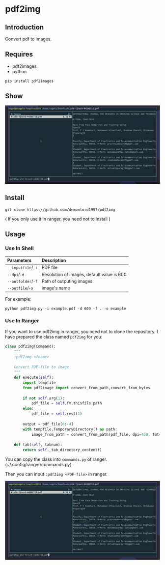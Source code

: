 # pdf2img

## Introduction

Convert pdf to images.

## Requires

- pdf2images
- python

```shell
pip install pdf2images
```

## Show

![pdf2img](./screenshot/pdf2img.gif)

## Install

```shell
git clone https://github.com/demonlord1997/pdf2img
```

( If you only use it in ranger, you need not to install )

## Usage
### Use In Shell

| Parameters         | Description                                |
|:-------------------|:-------------------------------------------|
| `--inputfile`/`-i` | PDF file                                   |
| `--dpi`/`-d`       | Resolution of images, default value is 600 |
| `--outfolder`/`-f` | Path of outputing images                   |
| `--outfile`/`-o`   | image's name                               |

For example:
```shell
python pdf2img.py -i example.pdf -d 600 -f . -o example
```

### Use In Ranger

If you want to use pdf2img in ranger, you need not to clone the repository. I have prepared the class named `pdf2img` for you:
```python
class pdf2img(Command):
    """
    :pdf2img <fname>

    Convert PDF-file to image
    """
    def execute(self):
        import tempfile
        from pdf2image import convert_from_path,convert_from_bytes

        if not self.arg(1):
            pdf_file = self.fm.thisfile.path
        else:
            pdf_file = self.rest(1)

        output = pdf_file[0:-4]
        with tempfile.TemporaryDirectory() as path:
            image_from_path = convert_from_path(pdf_file, dpi=400, fmt='png', output_folder='.', output_file=output)

    def tab(self, tabnum):
        return self._tab_directory_content()
```
You can copy the class into `commands.py` of ranger. (~/.config/ranger/commands.py)

Then you can input `:pdf2img <PDF-file>` in ranger.

![pdf2img](./screenshot/pdf2img.gif)

